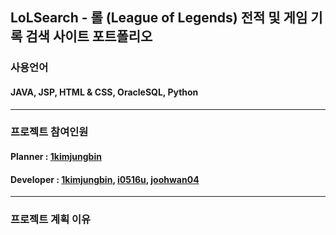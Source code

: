 ## LoLSearch - 롤 (League of Legends) 전적 및 게임 기록 검색 사이트 포트폴리오

### 사용언어
#### JAVA, JSP, HTML & CSS, OracleSQL, Python
------------
### 프로젝트 참여인원
#### Planner : [1kimjungbin](https://github.com/1kimjungbin)
#### Developer : [1kimjungbin](https://github.com/1kimjungbin), [i0516u](https://github.com/i0516u), [joohwan04](https://github.com/joohwan04)
------------
### 프로젝트 계획 이유
####
